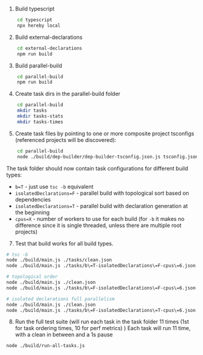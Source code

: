 1. Build typescript 
```sh
	cd typescript
	npx hereby local 
```
2. Build external-declarations
```sh
	cd external-declarations
	npm run build
```
3. Build parallel-build
```sh
	cd parallel-build
	npm run build
```
4. Create task dirs in the parallel-build folder 
```sh
	cd parallel-build
	mkdir tasks
	mkdir tasks-stats
	mkdir tasks-times
```

5. Create task files by pointing to one or more composite project tsconfigs (referenced projects will be discovered):
```sh
	cd parallel-build
	node ./build/dep-builder/dep-builder-tsconfig.json.js tsconfig.json
```

The task folder should now contain task configurations for different build types: 
 - `b=T` -  just use `tsc -b` equivalent
 - `isolatedDeclarations=F` - parallel build with topological sort based on dependencies
 - `isolatedDeclarations=T` - parallel build with declaration generation at the beginning
 - `cpus=X` - number of workers to use for each build (for `-b` it makes no difference since it is single threaded, unless there are multiple root projects)

7. Test that build works for all build types.

```sh
# tsc -b
node ./build/main.js ./tasks/clean.json
node ./build/main.js ./tasks/b\=T-isolatedDeclarations\=F-cpus\=6.json

# topological order 
node ./build/main.js ./clean.json
node ./build/main.js ./tasks/b\=F-isolatedDeclarations\=F-cpus\=6.json

# isolated declarations full parallelism
node ./build/main.js ./clean.json
node ./build/main.js ./tasks/b\=F-isolatedDeclarations\=T-cpus\=6.json
```

8. Run the full test suite (will run each task in the task folder 11 times (1st for task ordering times, 10 for perf metrics) )
Each task will run 11 time, with a clean in between and a 1s pause 

```sh
node ./build/run-all-tasks.js
```